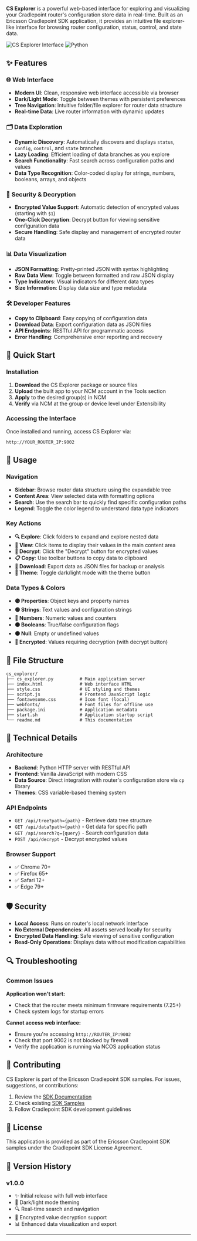 **CS Explorer** is a powerful web-based interface for exploring and visualizing your Cradlepoint router's configuration store data in real-time. Built as an Ericsson Cradlepoint SDK application, it provides an intuitive file explorer-like interface for browsing router configuration, status, control, and state data.

![CS Explorer Interface](https://img.shields.io/badge/Interface-Web_Based-blue) ![Python](https://img.shields.io/badge/Python-3.x-yellow)

## ✨ Features

### 🌐 **Web Interface**
- **Modern UI**: Clean, responsive web interface accessible via browser
- **Dark/Light Mode**: Toggle between themes with persistent preferences
- **Tree Navigation**: Intuitive folder/file explorer for router data structure
- **Real-time Data**: Live router information with dynamic updates

### 🗂️ **Data Exploration**
- **Dynamic Discovery**: Automatically discovers and displays `status`, `config`, `control`, and `state` branches
- **Lazy Loading**: Efficient loading of data branches as you explore
- **Search Functionality**: Fast search across configuration paths and values
- **Data Type Recognition**: Color-coded display for strings, numbers, booleans, arrays, and objects

### 🔐 **Security & Decryption**
- **Encrypted Value Support**: Automatic detection of encrypted values (starting with `$1`)
- **One-Click Decryption**: Decrypt button for viewing sensitive configuration data
- **Secure Handling**: Safe display and management of encrypted router data

### 📊 **Data Visualization**
- **JSON Formatting**: Pretty-printed JSON with syntax highlighting
- **Raw Data View**: Toggle between formatted and raw JSON display
- **Type Indicators**: Visual indicators for different data types
- **Size Information**: Display data size and type metadata

### 🛠️ **Developer Features**
- **Copy to Clipboard**: Easy copying of configuration data
- **Download Data**: Export configuration data as JSON files
- **API Endpoints**: RESTful API for programmatic access
- **Error Handling**: Comprehensive error reporting and recovery

## 🚀 Quick Start

### Installation

1. **Download** the CS Explorer package or source files
2. **Upload** the built app to your NCM account in the Tools section
3. **Apply** to the desired group(s) in NCM
3. **Verify** via NCM at the group or device level under Extensibility

### Accessing the Interface

Once installed and running, access CS Explorer via:
```
http://YOUR_ROUTER_IP:9002
```

## 🎯 Usage

### Navigation
- **Sidebar**: Browse router data structure using the expandable tree
- **Content Area**: View selected data with formatting options
- **Search**: Use the search bar to quickly find specific configuration paths
- **Legend**: Toggle the color legend to understand data type indicators

### Key Actions
- **🔍 Explore**: Click folders to expand and explore nested data
- **📄 View**: Click items to display their values in the main content area
- **🔐 Decrypt**: Click the "Decrypt" button for encrypted values
- **📋 Copy**: Use toolbar buttons to copy data to clipboard
- **💾 Download**: Export data as JSON files for backup or analysis
- **🌙 Theme**: Toggle dark/light mode with the theme button

### Data Types & Colors
- **🟣 Properties**: Object keys and property names
- **🟢 Strings**: Text values and configuration strings  
- **🔴 Numbers**: Numeric values and counters
- **🟠 Booleans**: True/false configuration flags
- **⚫ Null**: Empty or undefined values
- **🔐 Encrypted**: Values requiring decryption (with decrypt button)

## 📁 File Structure

```
cs_explorer/
├── cs_explorer.py          # Main application server
├── index.html              # Web interface HTML
├── style.css               # UI styling and themes
├── script.js               # Frontend JavaScript logic
├── fontawesome.css         # Icon font (local)
├── webfonts/               # Font files for offline use
├── package.ini             # Application metadata
├── start.sh                # Application startup script
└── readme.md               # This documentation
```

## 🔧 Technical Details

### Architecture
- **Backend**: Python HTTP server with RESTful API
- **Frontend**: Vanilla JavaScript with modern CSS
- **Data Source**: Direct integration with router's configuration store via `cp` library
- **Themes**: CSS variable-based theming system

### API Endpoints
- `GET /api/tree?path={path}` - Retrieve data tree structure
- `GET /api/data?path={path}` - Get data for specific path
- `GET /api/search?q={query}` - Search configuration data
- `POST /api/decrypt` - Decrypt encrypted values

### Browser Support
- ✅ Chrome 70+
- ✅ Firefox 65+
- ✅ Safari 12+
- ✅ Edge 79+

## 🛡️ Security

- **Local Access**: Runs on router's local network interface
- **No External Dependencies**: All assets served locally for security
- **Encrypted Data Handling**: Safe viewing of sensitive configuration
- **Read-Only Operations**: Displays data without modification capabilities

## 🔍 Troubleshooting

### Common Issues

**Application won't start:**
- Check that the router meets minimum firmware requirements (7.25+)
- Check system logs for startup errors

**Cannot access web interface:**
- Ensure you're accessing `http://ROUTER_IP:9002`
- Check that port 9002 is not blocked by firewall
- Verify the application is running via NCOS application status

## 🤝 Contributing

CS Explorer is part of the Ericsson Cradlepoint SDK samples. For issues, suggestions, or contributions:

1. Review the [SDK Documentation](https://developer.cradlepoint.com)
2. Check existing [SDK Samples](https://github.com/cradlepoint/sdk-samples)
3. Follow Cradlepoint SDK development guidelines

## 📄 License

This application is provided as part of the Ericsson Cradlepoint SDK samples under the Cradlepoint SDK License Agreement.

## 🚀 Version History

### v1.0.0
- ✨ Initial release with full web interface
- 🎨 Dark/light mode theming
- 🔍 Real-time search and navigation
- 🔐 Encrypted value decryption support
- 📊 Enhanced data visualization and export

---